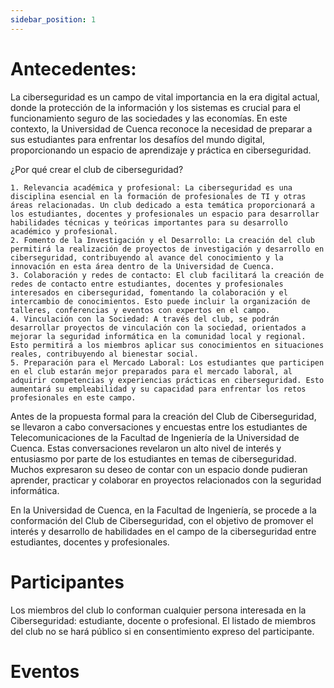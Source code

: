 ```yaml
---
sidebar_position: 1
---
```


# Antecedentes:

La ciberseguridad es un campo de vital importancia en la era digital actual, donde la protección de la información y los sistemas es crucial para el funcionamiento seguro de las sociedades y las economías. En este contexto, la Universidad de Cuenca reconoce la necesidad de preparar a sus estudiantes para enfrentar los desafíos del mundo digital, proporcionando un espacio de aprendizaje y práctica en ciberseguridad.

¿Por qué crear el club de ciberseguridad?

    1. Relevancia académica y profesional: La ciberseguridad es una disciplina esencial en la formación de profesionales de TI y otras áreas relacionadas. Un club dedicado a esta temática proporcionará a los estudiantes, docentes y profesionales un espacio para desarrollar habilidades técnicas y teóricas importantes para su desarrollo académico y profesional.
    2. Fomento de la Investigación y el Desarrollo: La creación del club permitirá la realización de proyectos de investigación y desarrollo en ciberseguridad, contribuyendo al avance del conocimiento y la innovación en esta área dentro de la Universidad de Cuenca.
    3. Colaboración y redes de contacto: El club facilitará la creación de redes de contacto entre estudiantes, docentes y profesionales interesados en ciberseguridad, fomentando la colaboración y el intercambio de conocimientos. Esto puede incluir la organización de talleres, conferencias y eventos con expertos en el campo.
    4. Vinculación con la Sociedad: A través del club, se podrán desarrollar proyectos de vinculación con la sociedad, orientados a mejorar la seguridad informática en la comunidad local y regional. Esto permitirá a los miembros aplicar sus conocimientos en situaciones reales, contribuyendo al bienestar social.
    5. Preparación para el Mercado Laboral: Los estudiantes que participen en el club estarán mejor preparados para el mercado laboral, al adquirir competencias y experiencias prácticas en ciberseguridad. Esto aumentará su empleabilidad y su capacidad para enfrentar los retos profesionales en este campo.

Antes de la propuesta formal para la creación del Club de Ciberseguridad, se llevaron a cabo conversaciones y encuestas entre los estudiantes de Telecomunicaciones de la Facultad de Ingeniería de la Universidad de Cuenca. Estas conversaciones revelaron un alto nivel de interés y entusiasmo por parte de los estudiantes en temas de ciberseguridad. Muchos expresaron su deseo de contar con un espacio donde pudieran aprender, practicar y colaborar en proyectos relacionados con la seguridad informática.

En la Universidad de Cuenca, en la Facultad de Ingeniería, se procede a la conformación del Club de Ciberseguridad, con el objetivo de promover el interés y desarrollo de habilidades en el campo de la ciberseguridad entre estudiantes, docentes y profesionales.

# Participantes

Los miembros del club lo conforman cualquier persona interesada en la Ciberseguridad: estudiante, docente o profesional. El listado de miembros del club no se hará público si en consentimiento expreso del participante.

# Eventos

